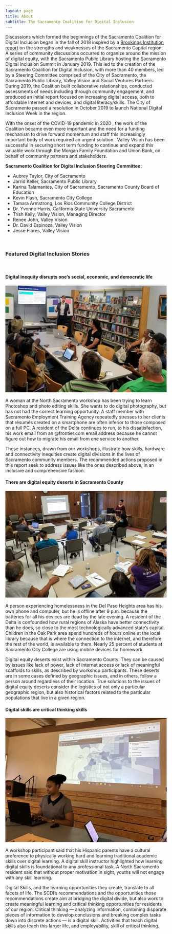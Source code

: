 ```yaml
---
layout: page
title: About
subtitle: The Sacramento Coalition for Digital Inclusion
---
```

Discussions which formed the beginnings of the Sacramento Coalition for Digital Inclusion began in the fall of 2018 inspired by a [Brookings Institution report](https://www.valleyvision.org/resources/brookings-charting-a-course-to-the-sacramento-regions-future-economic-prosperity-2018/) on the strengths and weaknesses of the Sacramento Capital region.  A series of community discussions occurred to organize around the mission of digital equity, with the Sacramento Public Library hosting the Sacramento Digital Inclusion Summit in January 2019. This led to the creation of the Sacramento Coalition for Digital Inclusion, with more than 40 members, led by a Steering Committee comprised of the City of Sacramento, the Sacramento Public Library, Valley Vision and Social Ventures Partners. During 2019, the Coalition built collaborative relationships, conducted assessments of needs including through community engagement, and produced an initial report focused on increasing digital access, both to affordable Internet and devices, and digital literacy/skills. The City of Sacramento passed a resolution in October 2019 to launch National Digital Inclusion Week in the region.

With the onset of the COVID-19 pandemic in 2020 , the work of the Coalition became even more important and the need for a funding mechanism to drive forward momentum and staff this increasingly important body of work required an urgent solution.  Valley Vision has been successful in securing short term funding to continue and expand this valuable work through the Morgan Family Foundation and Union Bank, on behalf of community partners and stakeholders.

**Sacramento Coalition for Digital Inclusion Steering Committee:**

* Aubrey Taylor, City of Sacramento
* Jarrid Keller, Sacramento Public Library
* Karina Talamantes, City of Sacramento, Sacramento County Board of Education
* Kevin Flash, Sacramento City College
* Tamara Armstrong, Los Rios Community College District
* Dr. Yvonne Harris, California State University Sacramento
* Trish Kelly, Valley Vision, Managing Director
* Renee John, Valley Vision
* Dr. David Espinoza, Valley Vision
* Jesse Flores, Valley Vision

<br>

### Featured Digital Inclusion Stories

<br>

#### Digital inequity disrupts one’s social, economic, and democratic life

![](/assets/uploads/digitalequity.jpg)

A woman at the North Sacramento workshop has been trying to learn Photoshop and photo editing skills. She wants to do digital photography, but has not had the correct learning opportunity. A staff member with Sacramento Employment Training Agency repeatedly stresses to her clients that résumés created on a smartphone are often inferior to those composed on a full PC. A resident of the Delta continues to run, to his dissatisfaction, his work email from an @frontier.com email address because he cannot figure out how to migrate his email from one service to another. 

These instances, drawn from our workshops, illustrate how skills, hardware and connectivity inequities create digital divisions in the lives of Sacramento community members. The recommended actions proposed in this report seek to address issues like the ones described above, in an inclusive and comprehensive fashion.

#### There are digital equity deserts in Sacramento County

![](/assets/uploads/digitalequitydeserts.jpg)

A person experiencing homelessness in the Del Paso Heights area has his own phone and computer, but he is offline after 9 p.m. because the batteries for all his devices are dead by the late evening. A resident of the Delta is confounded how rural regions of Alaska have better connectivity than he does, so close to the most technologically advanced state’s capital. Children in the Oak Park area spend hundreds of hours online at the local library because that is where the connection to the internet, and therefore the rest of the world, is available to them. Nearly 25 percent of students at Sacramento City College are using mobile devices for homework.

Digital equity deserts exist within Sacramento County. They can be caused by issues like lack of power, lack of internet access or lack of meaningful scaffolds to skills, as described by workshop participants. These deserts are in some cases defined by geographic issues, and in others, follow a person around regardless of their location. True solutions to the issues of digital equity deserts consider the logistics of not only a particular geographic region, but also historical factors related to the particular populations that live in a given region.

#### Digital skills are critical thinking skills

![](/assets/uploads/digitalskillsarecritical.jpg)

A workshop participant said that his Hispanic parents have a cultural preference to physically working hard and learning traditional academic skills over digital learning. A digital skill instructor highlighted how learning digital skills is foundational to any professional task. A North Sacramento resident said that without proper motivation in sight, youths will not engage with any skill learning. 

Digital Skills, and the learning opportunities they create, translate to all facets of life. The SCDI’s recommendations and the opportunities those recommendations create aim at bridging the digital divide, but also work to create meaningful learning and critical thinking opportunities for residents of our region. Critical thinking — analyzing information, combining disparate pieces of information to develop conclusions and breaking complex tasks down into discrete actions — is a digital skill. Activities that teach digital skills also teach this larger life, and employability, skill of critical thinking.